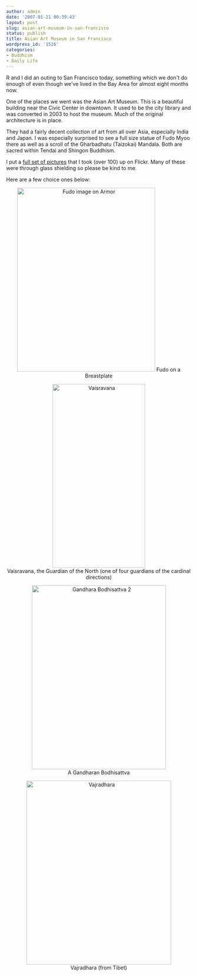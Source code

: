 ```yaml
---
author: admin
date: '2007-01-21 00:39:43'
layout: post
slug: asian-art-museum-in-san-francisco
status: publish
title: Asian Art Museum in San Francisco
wordpress_id: '1526'
categories:
- Buddhism
- Daily Life
---
```

R and I did an outing to San Francisco today, something which we don't do enough of even though we've lived in the Bay Area for almost eight months now.

One of the places we went was the Asian Art Museum. This is a beautiful building near the Civic Center in downtown. It used to be the city library and was converted in 2003 to host the museum. Much of the original architecture is in place.

They had a fairly decent collection of art from all over Asia, especially India and Japan. I was especially surprised to see a full size statue of Fudo Myoo there as well as a scroll of the Gharbadhatu (Taizokai) Mandala. Both are sacred within Tendai and Shingon Buddhism.

I put a <a href="http://www.flickr.com/photos/albill/sets/72157594491294160/">full set of pictures</a> that I took (over 100) up on Flickr. Many of these were through glass shielding so please be kind to me.

Here are a few choice ones below:

<p align="center"><a title="Photo Sharing" href="http://www.flickr.com/photos/albill/364256490/"><img width="375" height="500" alt="Fudo image on Armor" src="http://farm1.static.flickr.com/161/364256490_26f83f374c.jpg" /></a>
Fudo on a Breastplate

<p align="center"><a title="Photo Sharing" href="http://www.flickr.com/photos/albill/364252775/"><img width="252" height="500" alt="Vaisravana" src="http://farm1.static.flickr.com/105/364252775_309423bebc.jpg" /></a><br>
Vaisravana, the Guardian of the North
(one of four guardians of the cardinal directions)</p>

<p align="center"><a title="Photo Sharing" href="http://www.flickr.com/photos/albill/364196218/"><img width="364" height="500" alt="Gandhara Bodhisattva 2" src="http://farm1.static.flickr.com/171/364196218_7c60cbafe5.jpg" /></a><br>
A Gandharan Bodhisattva</p>

<p align="center"><a title="Photo Sharing" href="http://www.flickr.com/photos/albill/364217732/"><img width="394" height="500" alt="Vajradhara" src="http://farm1.static.flickr.com/125/364217732_151ff4f269.jpg" /></a><br>
Vajradhara (from Tibet)</p>
